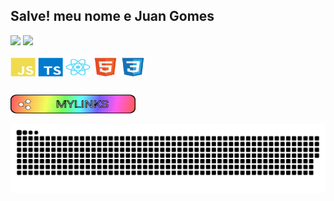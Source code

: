 ## Salve! meu nome e Juan Gomes
 <div>
  <a href="https://github.com/juangomes376"></a>
  <img height="160em" src="https://github-readme-stats.vercel.app/api?username=juangomes376&show_icons=true&theme=dark&include_all_commits=true&count_private=true"/>
  <img height="160em" src="https://github-readme-stats.vercel.app/api/top-langs/?username=juangomes376&layout=compact&langs_count=7&theme=dark"/>
</div>
<div style="display: inline_block"><br>
  <img align="center" alt="Rafa-Js" height="30" width="40" src="https://raw.githubusercontent.com/devicons/devicon/master/icons/javascript/javascript-plain.svg">
  <img align="center" alt="Rafa-Ts" height="30" width="40" src="https://raw.githubusercontent.com/devicons/devicon/master/icons/typescript/typescript-plain.svg">
  <img align="center" alt="Rafa-React" height="30" width="40" src="https://raw.githubusercontent.com/devicons/devicon/master/icons/react/react-original.svg">
  <img align="center" alt="Rafa-HTML" height="30" width="40" src="https://raw.githubusercontent.com/devicons/devicon/master/icons/html5/html5-original.svg">
  <img align="center" alt="Rafa-CSS" height="30" width="40" src="https://raw.githubusercontent.com/devicons/devicon/master/icons/css3/css3-original.svg">
  
  
  
</div>
  
  ##

  <div  display="flex" width="100%" >
    <a  display="flex" margin="auto" width="100%" width="100%" href=""  >
      <img  style="margin=auto" height="30" width="200" src="link.svg" >
    </a>
  </div>
 
<div > 
  
  ![Snake animation](https://github.com/juangomes376/juangomes376/blob/output/github-contribution-grid-snake.svg)
 
</div>

